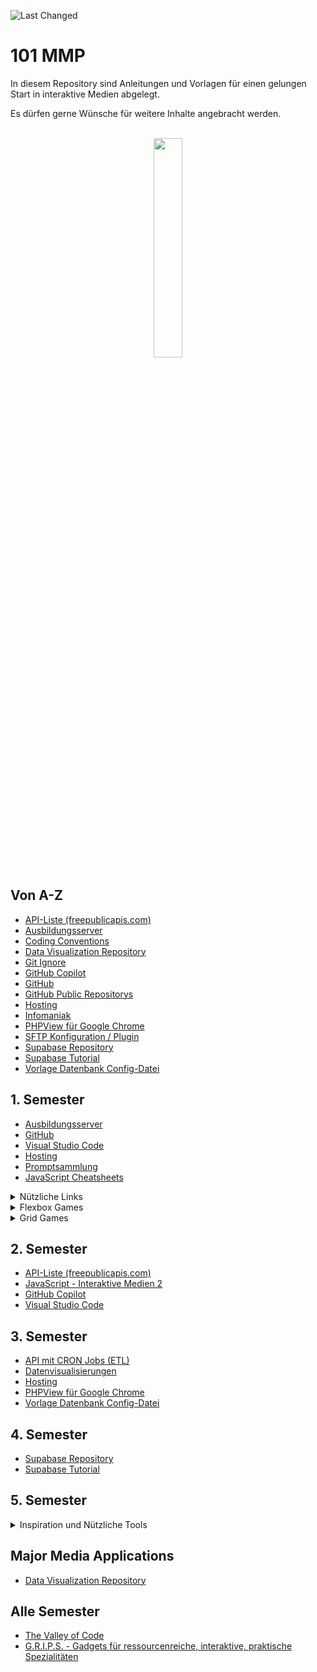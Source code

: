 ![Last Changed](https://img.shields.io/endpoint?url=https://badges.crazy-internet.ch/101_mmp.php)

# 101 MMP

In diesem Repository sind Anleitungen und Vorlagen für einen gelungen Start in interaktive Medien abgelegt.

Es dürfen gerne Wünsche für weitere Inhalte angebracht werden.

<div align="center">
</div>
<br>
<div align="center">
<img src="https://upload.wikimedia.org/wikipedia/commons/4/43/Fachhochschule_Graub%C3%BCnden_Logo.svg" width="30%">
</div>

## Von A-Z

- [API-Liste (freepublicapis.com)](https://freepublicapis.com)
- [Ausbildungsserver](resources/ausbildungsserver.md)
- [Coding Conventions](https://github.com/MaxiMilli/MMP-Coding-Conventions)
- [Data Visualization Repository](https://github.com/nickschnee/data-visualization)
- [Git Ignore](resources/gitignore.md)
- [GitHub Copilot](resources/copilot.md)
- [GitHub](resources/github.md)
- [GitHub Public Repositorys](resources/github_public.md)
- [Hosting](resources/hosting.md)
- [Infomaniak](resources/hosting.md)
- [PHPView für Google Chrome](https://chromewebstore.google.com/detail/phpview/nlkobfbkblfhlcobdomlhmpbbhmcbkfd)
- [SFTP Konfiguration / Plugin](resources/sftp.md)
- [Supabase Repository](https://github.com/Interaktive-Medien/2023_HS_IM3)
- [Supabase Tutorial](https://github.com/Interaktive-Medien/2023_HS_IM3/blob/main/00_setup/tutorial_supabase.md)
- [Vorlage Datenbank Config-Datei](resources/db_config_empty.php)

## 1. Semester

- [Ausbildungsserver](resources/ausbildungsserver.md)
- [GitHub](resources/github.md)
- [Visual Studio Code](resources/vscode.md)
- [Hosting](resources/hosting.md)
- [Promptsammlung](resources/promptsammlung.md)
- [JavaScript Cheatsheets](resources/js-cheatsheets.md)
<details>

<summary>Nützliche Links</summary>

- [Flexbox Cheat Sheet](https://css-tricks.com/snippets/css/a-guide-to-flexbox/)
- [Grid Cheat Sheet](https://css-tricks.com/snippets/css/complete-guide-grid/)
- [CSS Snippets](https://www.30secondsofcode.org/css/p/1/)
- [Grid It](https://grid-it.ninagraessli.ch/)
- [Squoosh (Bilder optimieren fürs Web)](https://squoosh.app/)
</details>

<details>
<summary>Flexbox Games</summary>

- [Flexbox Froggy](https://flexboxfroggy.com/#de)
- [Flexbox Defense](http://www.flexboxdefense.com/)
- [Flex Box Adventure](https://codingfantasy.com/games/flexboxadventure)
</details>

<details>
<summary>Grid Games</summary>

- [Grid Garden](https://cssgridgarden.com/#de)
- [Grid Attack](https://codingfantasy.com/games/css-grid-attack)
</details>

## 2. Semester

- [API-Liste (freepublicapis.com)](https://freepublicapis.com)
- [JavaScript - Interaktive Medien 2](https://github.com/Interaktive-Medien/2024_im2_javascript)
- [GitHub Copilot](resources/copilot.md)
- [Visual Studio Code](resources/vscode.md)

## 3. Semester

- [API mit CRON Jobs (ETL)](https://github.com/Interaktive-Medien/FS24-IM4-ETL)
- [Datenvisualisierungen](https://github.com/nickschnee/data-visualization)
- [Hosting](resources/hosting.md)
- [PHPView für Google Chrome](https://chromewebstore.google.com/detail/phpview/nlkobfbkblfhlcobdomlhmpbbhmcbkfd)
- [Vorlage Datenbank Config-Datei](resources/db_config_empty.php)

## 4. Semester

- [Supabase Repository](https://github.com/Interaktive-Medien/2023_HS_IM3)
- [Supabase Tutorial](https://github.com/Interaktive-Medien/2023_HS_IM3/blob/main/00_setup/tutorial_supabase.md)

## 5. Semester

<details>
<summary>Inspiration und Nützliche Tools</summary>

- [DevDocs](https://devdocs.io/) - Eine API-Dokumentationssuchmaschine für Entwickler.
- [Codewars](https://www.codewars.com/) - Eine Plattform zum Üben von Programmieraufgaben und Herausforderungen.
- [Awwwards](https://www.awwwards.com/) - Eine Plattform zur Auszeichnung der besten Webdesigns.
- [CSS Design Awards](https://www.cssdesignawards.com/) - Eine Plattform zur Auszeichnung der besten CSS-Designs.
- [Codrops](https://tympanus.net/codrops/) - Eine Website mit Tutorials und Inspirationen für Webdesign und -entwicklung.
- [CSS-Tricks](https://css-tricks.com/) - Eine Website mit Tipps und Tricks für CSS und Webdesign.
- [WhatTheFont](https://www.myfonts.com/WhatTheFont/) - Ein Tool zur Identifizierung von Schriftarten.
- [Color Hunt](https://colorhunt.co/) - Eine Plattform zur Entdeckung und Erstellung von Farbpaletten.
</details>

## Major Media Applications

- [Data Visualization Repository](https://github.com/nickschnee/data-visualization)

## Alle Semester

- [The Valley of Code](https://thevalleyofcode.com/)
- [G.R.I.P.S. - Gadgets für ressourcenreiche, interaktive, praktische Spezialitäten](https://workshops.jugendtrends.ch/grips/)
